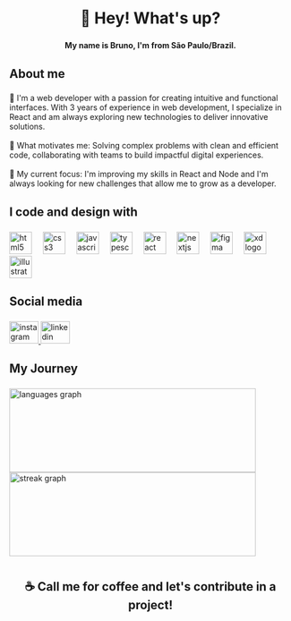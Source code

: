 <h1 align="center">👋 Hey! What's up?</h1>

###

<h4 align="center">My name is Bruno, I'm from São Paulo/Brazil.</h4>

###

<h2 align="left">About me</h2>

###

<p align="left">🧍 I'm a web developer  with a passion for creating intuitive and functional interfaces. With 3 years of experience in web development, I specialize in React and am always exploring new technologies to deliver innovative solutions.<br><br>🚀 What motivates me: Solving complex problems with clean and efficient code, collaborating with teams to build impactful digital experiences.<br><br>🎯 My current focus: I'm improving my skills in React and Node and I'm always looking for new challenges that allow me to grow as a developer.</p>

###

<h2 align="left">I code and design with</h2>

###

<div align="left">
  <img src="https://cdn.jsdelivr.net/gh/devicons/devicon/icons/html5/html5-original.svg" height="40" alt="html5 logo"  />
  <img width="12" />
  <img src="https://cdn.jsdelivr.net/gh/devicons/devicon/icons/css3/css3-original.svg" height="40" alt="css3 logo"  />
  <img width="12" />
  <img src="https://cdn.jsdelivr.net/gh/devicons/devicon/icons/javascript/javascript-original.svg" height="40" alt="javascript logo"  />
  <img width="12" />
  <img src="https://cdn.jsdelivr.net/gh/devicons/devicon/icons/typescript/typescript-original.svg" height="40" alt="typescript logo"  />
  <img width="12" />
  <img src="https://cdn.jsdelivr.net/gh/devicons/devicon/icons/react/react-original.svg" height="40" alt="react logo"  />
  <img width="12" />
  <img src="https://cdn.jsdelivr.net/gh/devicons/devicon/icons/nextjs/nextjs-original.svg" height="40" alt="nextjs logo"  />
  <img width="12" />
  <img src="https://cdn.jsdelivr.net/gh/devicons/devicon/icons/figma/figma-original.svg" height="40" alt="figma logo"  />
  <img width="12" />
  <img src="https://cdn.jsdelivr.net/gh/devicons/devicon/icons/xd/xd-plain.svg" height="40" alt="xd logo"  />
  <img width="12" />
  <img src="https://cdn.jsdelivr.net/gh/devicons/devicon/icons/illustrator/illustrator-plain.svg" height="40" alt="illustrator logo"  />
</div>

###

<h2 align="left">Social media</h2>

###

<div align="left">
  <a href="https://www.instagram.com/brunochapul/" target="_blank">
    <img src="https://raw.githubusercontent.com/maurodesouza/profile-readme-generator/master/src/assets/icons/social/instagram/default.svg" width="52" height="40" alt="instagram logo"  />
  </a>
  <a href="https://www.linkedin.com/in/bruno-chapul/" target="_blank">
    <img src="https://raw.githubusercontent.com/maurodesouza/profile-readme-generator/master/src/assets/icons/social/linkedin/default.svg" width="52" height="40" alt="linkedin logo"  />
  </a>
</div>

###

<h2 align="left">My Journey</h2>

###

<div align="left">
  <img width="440px" src="https://github-readme-stats.vercel.app/api/top-langs?username=BrunoChapul&locale=en&hide_title=false&layout=compact&card_width=320&langs_count=5&theme=dracula&hide_border=true&order=2" height="150" alt="languages graph"  />
  <img width="440px" src="https://streak-stats.demolab.com?user=BrunoChapul&locale=en&mode=weekly&theme=dracula&hide_border=true&border_radius=5&order=3" height="150" alt="streak graph"  />
</div>

###

<h1 align="center"></h1>

###

<h2 align="center">☕ Call me for coffee and let's contribute in a project!</h2>

###

